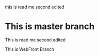 this is read me second edited

# This is master branch

This is read me second edited

This is WebFront Branch
